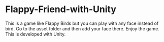 # Flappy-Friend-with-Unity
This is a game like Flappy Birds but you can play with any face instead of bird. Go to the asset folder and then add your face there. Enjoy the game. This is developed with Unity.
